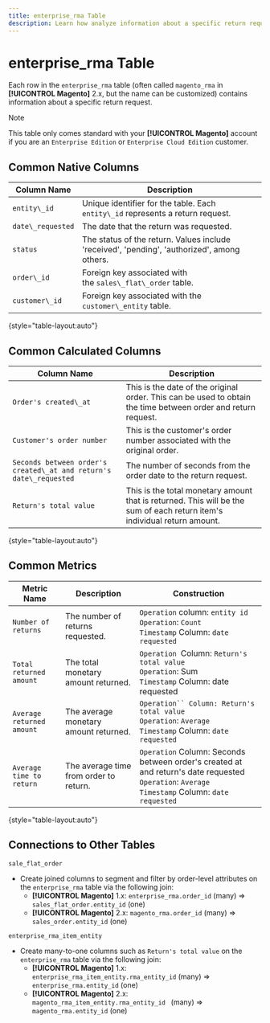 ```yaml
---
title: enterprise_rma Table
description: Learn how analyze information about a specific return request.
---
```

# enterprise_rma Table

Each row in the `enterprise_rma` table (often called `magento_rma` in **[!UICONTROL Magento]** 2.x, but the name can be customized) contains information about a specific return request. 

>[!NOTE]
>
>This table only comes standard with your **[!UICONTROL Magento]** account if you are an `Enterprise Edition` or `Enterprise Cloud Edition` customer.

## Common Native Columns

|**Column Name**|**Description**|
|---|---|
|`entity\_id`|Unique identifier for the table. Each `entity\_id` represents a return request.|
|`date\_requested`|The date that the return was requested.|
|`status`|The status of the return. Values include 'received', 'pending', 'authorized', among others.|
|`order\_id`|Foreign key associated with the `sales\_flat\_order` table.|
|`customer\_id`|Foreign key associated with the `customer\_entity` table.|

{style="table-layout:auto"}

## Common Calculated Columns

|**Column Name**|**Description**|
|---|---|
|`Order's created\_at`|This is the date of the original order. This can be used to obtain the time between order and return request.|
|`Customer's order number`|This is the customer's order number associated with the original order.|
|`Seconds between order's created\_at and return's date\_requested`|The number of seconds from the order date to the return request.|
|`Return's total value`|This is the total monetary amount that is returned. This will be the sum of each return item's individual return amount.|

{style="table-layout:auto"}

## Common Metrics

|**Metric Name**|**Description**|**Construction**|
|---|---|---|
|`Number of returns`|The number of returns requested.|`Operation` column: `entity id`<br>`Operation`: `Count`<br>`Timestamp` Column: `date requested`|
|`Total returned amount`|The total monetary amount returned.|`Operation `Column: `Return's total value`<br>`Operation`: Sum<br>`Timestamp` Column: date requested|
|`Average returned amount`|The average monetary amount returned.|`Operation`` Column: Return's total value`<br>`Operation`: `Average`<br>`Timestamp` Column: `date requested`|
|`Average time to return`|The average time from order to return.|`Operation` Column: Seconds between order's created at and return's date requested<br>`Operation`: `Average`<br>`Timestamp` Column: `date requested`|

{style="table-layout:auto"}

## Connections to Other Tables

`sale_flat_order`

* Create joined columns to segment and filter by order-level attributes on the `enterprise_rma` table via the following join:
    * **[!UICONTROL Magento]** 1.x: `enterprise_rma.order_id` (many) => `sales_flat_order.entity_id` (one)
    * **[!UICONTROL Magento]** 2.x: `magento_rma.order_id` (many) => `sales_order.entity_id` (one)

`enterprise_rma_item_entity`

* Create many-to-one columns such as `Return's total value` on the `enterprise_rma` table via the following join:
    * **[!UICONTROL Magento]** 1.x: `enterprise_rma_item_entity.rma_entity_id` (many) => `enterprise_rma.entity_id` (one)
    * **[!UICONTROL Magento]** 2.x: `magento_rma_item_entity.rma_entity_id ` (many) => `magento_rma.entity_id` (one)
